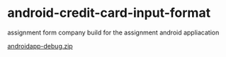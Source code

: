 # android-credit-card-input-format
assignment form company
build for the assignment android appliacation

[androidapp-debug.zip](https://github.com/ishasingh23/android-credit-card-input-format/files/7855165/androidapp-debug.zip)
